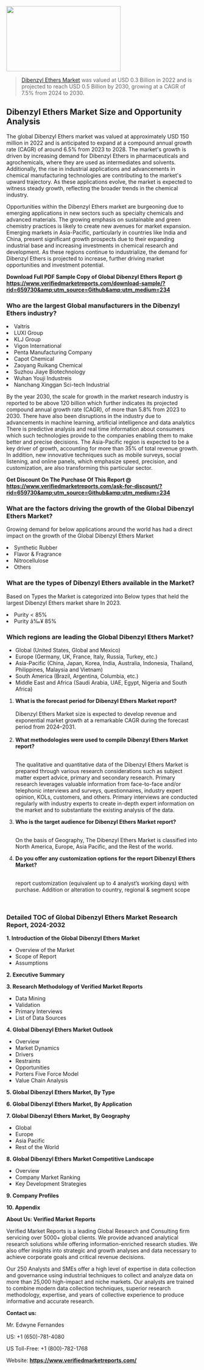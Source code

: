 <img src="https://ffe5etoiles.com/wp-content/uploads/2024/12/MST1-300x171.png" alt="" width="300" height="171" class="alignnone size-medium wp-image-20088" /><blockquote><p><p><a href="https://www.verifiedmarketreports.com/download-sample/?rid=659730&utm_source=Github&utm_medium=234" target="_blank">Dibenzyl Ethers Market</a> was valued at USD 0.3 Billion in 2022 and is projected to reach USD 0.5 Billion by 2030, growing at a CAGR of 7.5% from 2024 to 2030.</p></blockquote><p><h2>Dibenzyl Ethers Market Size and Opportunity Analysis</h2><p>The global Dibenzyl Ethers market was valued at approximately USD 150 million in 2022 and is anticipated to expand at a compound annual growth rate (CAGR) of around 6.5% from 2023 to 2028. The market's growth is driven by increasing demand for Dibenzyl Ethers in pharmaceuticals and agrochemicals, where they are used as intermediates and solvents. Additionally, the rise in industrial applications and advancements in chemical manufacturing technologies are contributing to the market's upward trajectory. As these applications evolve, the market is expected to witness steady growth, reflecting the broader trends in the chemical industry.</p><p>Opportunities within the Dibenzyl Ethers market are burgeoning due to emerging applications in new sectors such as specialty chemicals and advanced materials. The growing emphasis on sustainable and green chemistry practices is likely to create new avenues for market expansion. Emerging markets in Asia-Pacific, particularly in countries like India and China, present significant growth prospects due to their expanding industrial base and increasing investments in chemical research and development. As these regions continue to industrialize, the demand for Dibenzyl Ethers is projected to increase, further driving market opportunities and investment potential.</p></p><p class=""><strong>Download Full PDF Sample Copy of Global Dibenzyl Ethers Report @ <a href="https://www.verifiedmarketreports.com/download-sample/?rid=659730&amp;utm_source=Github&amp;utm_medium=234" target="_blank">https://www.verifiedmarketreports.com/download-sample/?rid=659730&amp;utm_source=Github&amp;utm_medium=234</a></strong></p><h3 id="" class="">Who are the largest Global manufacturers in the Dibenzyl Ethers industry?</h3><p><li>Valtris</li><li> LUXI Group</li><li> KLJ Group</li><li> Vigon International</li><li> Penta Manufacturing Company</li><li> Capot Chemical</li><li> Zaoyang Ruikang Chemical</li><li> Suzhou Jiaye Biotechnology</li><li> Wuhan Youji Industreis</li><li> Nanchang Xinggan Sci-tech Industrial</li></p><div class=""><div class="" dir="" data-message-author-role="" data-message-id="" data-message-model-slug=""><div class=""><div class=""><div class=""><div class="" dir="" data-message-author-role="" data-message-id="" data-message-model-slug=""><div class=""><div class=""><p>By the year 2030, the scale for growth in the market research industry is reported to be above 120 billion which further indicates its projected compound annual growth rate (CAGR), of more than 5.8% from 2023 to 2030. There have also been disruptions in the industry due to advancements in machine learning, artificial intelligence and data analytics There is predictive analysis and real time information about consumers which such technologies provide to the companies enabling them to make better and precise decisions. The Asia-Pacific region is expected to be a key driver of growth, accounting for more than 35% of total revenue growth. In addition, new innovative techniques such as mobile surveys, social listening, and online panels, which emphasize speed, precision, and customization, are also transforming this particular sector.</p><p><strong>Get Discount On The Purchase Of This Report @&nbsp; <a href="https://www.verifiedmarketreports.com/ask-for-discount/?rid=659730&amp;utm_source=Github&amp;utm_medium=234" target="_blank">https://www.verifiedmarketreports.com/ask-for-discount/?rid=659730&amp;utm_source=Github&amp;utm_medium=234</a></strong></p></div></div></div></div></div></div></div></div><h3 id="" class="">What are the factors driving the growth of the Global Dibenzyl Ethers Market?</h3><p id="" class="">Growing demand for below applications around the world has had a direct impact on the growth of the Global Dibenzyl Ethers Market</p><p id="" class=""><li>Synthetic Rubber</li><li> Flavor & Fragrance</li><li> Nitrocellulose</li><li> Others</li></p><h3 id="" class="">What are the types of Dibenzyl Ethers available in the Market?</h3><p id="" class="">Based on Types the Market is categorized into Below types that held the largest Dibenzyl Ethers market share In 2023.</p><p id="" class=""><li>Purity < 85%</li><li> Purity â‰¥ 85%</li></p><h3 id="" class="">Which regions are leading the Global Dibenzyl Ethers Market?</h3><ul><li>Global (United States, Global and Mexico)</li><li>Europe (Germany, UK, France, Italy, Russia, Turkey, etc.)</li><li>Asia-Pacific (China, Japan, Korea, India, Australia, Indonesia, Thailand, Philippines, Malaysia and Vietnam)</li><li>South America (Brazil, Argentina, Columbia, etc.)</li><li>Middle East and Africa (Saudi Arabia, UAE, Egypt, Nigeria and South Africa)</li></ul><p><ol><li><strong>What is the forecast period for Dibenzyl Ethers Market report?<br /></strong><br /><span data-sheets-root="1" data-sheets-value="{&quot;1&quot;:2,&quot;2&quot;:&quot;XXXX size is expected to develop revenue and exponential market growth at a remarkable CAGR during the forecast period from 2024&ndash;2030.&quot;}" data-sheets-userformat="{&quot;2&quot;:12674,&quot;4&quot;:{&quot;1&quot;:2,&quot;2&quot;:16776960},&quot;10&quot;:2,&quot;11&quot;:0,&quot;15&quot;:&quot;Arial&quot;,&quot;16&quot;:12}">Dibenzyl Ethers Market size is expected to develop revenue and exponential market growth at a remarkable CAGR during the forecast period from 2024&ndash;2031.</span><br /><br /></li><li><strong>What methodologies were used to compile Dibenzyl Ethers Market report?<br /><br /></strong><p>The qualitative and quantitative data of the&nbsp;Dibenzyl Ethers Market is prepared through various research considerations such as subject matter expert advice, primary and secondary research. Primary research leverages valuable information from face-to-face and/or telephonic interviews and surveys, questionnaires, industry expert opinion, KOLs, customers, and others. Primary interviews are conducted regularly with industry experts to create in-depth expert information on the market and to substantiate the existing analysis of the data.&nbsp;</p></li><li><strong>Who is the target audience for Dibenzyl Ethers Market report?<br /><br /></strong><p>On the basis of Geography, The&nbsp;Dibenzyl Ethers Market is classified into North America, Europe, Asia Pacific, and the Rest of the world.</p></li><li><strong>Do you offer any customization options for the report Dibenzyl Ethers Market?<br /><br /></strong><p>report customization (equivalent up to 4 analyst&rsquo;s working days) with purchase. Addition or alteration to country, regional &amp; segment scope</p><p>&nbsp;</p></li></ol></p><h3 id="" class="">Detailed TOC of Global Dibenzyl Ethers Market Research Report, 2024-2032</h3><p id="" class=""><strong>1. Introduction of the Global Dibenzyl Ethers Market</strong></p><ul><li>Overview of the Market</li><li>Scope of Report</li><li>Assumptions</li></ul><p id="" class=""><strong>2. Executive Summary</strong></p><p id="" class=""><strong>3. Research Methodology of&nbsp;Verified Market Reports</strong></p><ul><li>Data Mining</li><li>Validation</li><li>Primary Interviews</li><li>List of Data Sources</li></ul><p id="" class=""><strong>4. Global Dibenzyl Ethers Market Outlook</strong></p><ul><li>Overview</li><li>Market Dynamics</li><li>Drivers</li><li>Restraints</li><li>Opportunities</li><li>Porters Five Force Model</li><li>Value Chain Analysis</li></ul><p id="" class=""><strong>5. Global Dibenzyl Ethers Market, By&nbsp;Type</strong></p><p id="" class=""><strong>6. Global Dibenzyl Ethers Market, By Application</strong></p><p id="" class=""><strong>7. Global Dibenzyl Ethers Market, By Geography</strong></p><ul><li>Global</li><li>Europe</li><li>Asia Pacific</li><li>Rest of the World</li></ul><p id="" class=""><strong>8. Global Dibenzyl Ethers Market Competitive Landscape</strong></p><ul><li>Overview</li><li>Company Market Ranking</li><li>Key Development Strategies</li></ul><p id="" class=""><strong>9. Company Profiles</strong></p><p id="" class=""><strong>10. Appendix</strong></p><p id="" class=""><strong>About Us: Verified Market Reports</strong></p><p id="" class="">Verified Market Reports is a leading Global Research and Consulting firm servicing over 5000+ global clients. We provide advanced analytical research solutions while offering information-enriched research studies. We also offer insights into strategic and growth analyses and data necessary to achieve corporate goals and critical revenue decisions.</p><p id="" class="">Our 250 Analysts and SMEs offer a high level of expertise in data collection and governance using industrial techniques to collect and analyze data on more than 25,000 high-impact and niche markets. Our analysts are trained to combine modern data collection techniques, superior research methodology, expertise, and years of collective experience to produce informative and accurate research.</p><p id="" class=""><strong>Contact us:</strong></p><p id="" class="">Mr. Edwyne Fernandes</p><p id="" class="">US: +1 (650)-781-4080</p><p id="" class="">US Toll-Free: +1 (800)-782-1768</p><p id="" class="">Website: <a target="" data-test-app-aware-link=""><strong>https://www.verifiedmarketreports.com/</strong></a></p>
